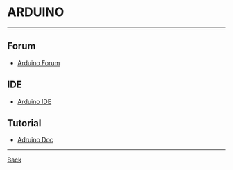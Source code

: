 # ARDUINO

---

## Forum

- [Arduino Forum](https://forum.arduino.cc/)

## IDE

- [Arduino IDE](https://www.arduino.cc/en/software)

## Tutorial

- [Adruino Doc](https://docs.arduino.cc/learn/)

---

[Back](./../HardwareBoard.md)
